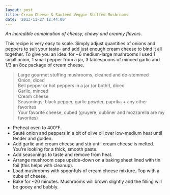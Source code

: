 ```yaml
---
layout: post
title: Cream Cheese & Sautéed Veggie Stuffed Mushrooms
date: '2013-11-27 12:44:00'
---
```


*An incredible combination of cheesy, chewy and creamy flavors.*

This recipe is very easy to scale. Simply adjust quantities of onions and peppers to suit your taste- and add just enough cream cheese to bind it all together. To give you an idea: for ~6 medium-large mushrooms I used 1 small onion, 1 small pepper from a jar, 3 tablespoons of minced garlic and 1/3 an 8oz package of cream cheese.

> Large gourmet stuffing mushrooms, cleaned and de-stemmed    
> Onion, diced    
> Bell pepper or hot peppers in a jar (or both!), diced    
> Garlic, minced   
> Cream cheese    
> Seasonings: black pepper, garlic powder, paprika + any other favorites    
> Your favorite cheese, cubed (gruyere, dubliner and mozzarella are my favorites)   

* Preheat oven to 400°F.
* Sauté onion and peppers in a bit of olive oil over low-medium heat until tender and golden.
* Add garlic and cream cheese and stir until cream cheese is melted. You’re looking for a thick, smooth paste.
* Add seasonings to taste and remove from heat.
* Arrange mushroom caps upside-down on a baking sheet lined with tin foil (this helps with cleanup).
* Load mushrooms with spoonfuls of cream cheese mixture. Top with a cube of cheese.
* Bake for ~20 minutes. Mushrooms will brown slightly and the filling will be gooey and bubbly.